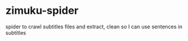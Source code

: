 # zimuku-spider
spider to crawl subtitles files and extract, clean so I can use sentences in subtitles
